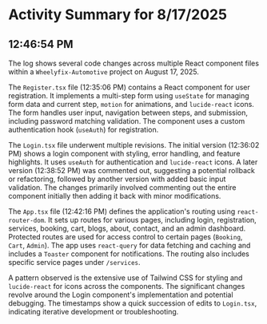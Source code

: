 # Activity Summary for 8/17/2025

## 12:46:54 PM
The log shows several code changes across multiple React component files within a  `Wheelyfix-Automotive` project on August 17, 2025.

The `Register.tsx` file (12:35:06 PM) contains a React component for user registration.  It implements a multi-step form using `useState` for managing form data and current step,  `motion` for animations, and `lucide-react` icons. The form handles user input, navigation between steps, and submission, including password matching validation.  The component uses a custom authentication hook (`useAuth`) for registration.

The `Login.tsx` file underwent multiple revisions.  The initial version (12:36:02 PM) shows a login component with styling, error handling, and feature highlights. It uses `useAuth` for authentication and `lucide-react` icons.  A later version (12:38:52 PM) was commented out, suggesting a potential rollback or refactoring, followed by another version with added basic input validation.  The changes primarily involved commenting out the entire component initially then adding it back with minor modifications.

The `App.tsx` file (12:42:16 PM) defines the application's routing using `react-router-dom`.  It sets up routes for various pages, including login, registration, services, booking, cart, blogs, about, contact, and an admin dashboard.  Protected routes are used for access control to certain pages (`Booking`, `Cart`, `Admin`).  The app uses `react-query` for data fetching and caching and includes a `Toaster` component for notifications.  The routing also includes specific service pages under `/services`.


A pattern observed is the extensive use of Tailwind CSS for styling and `lucide-react` for icons across the components.  The significant changes revolve around the Login component's implementation and potential debugging. The timestamps show a quick succession of edits to `Login.tsx`, indicating iterative development or troubleshooting.
